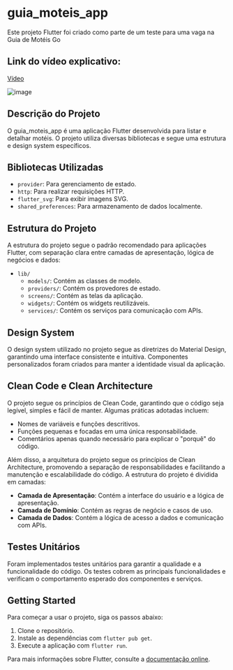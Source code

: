# guia_moteis_app

Este projeto Flutter foi criado como parte de um teste para uma vaga na Guia de Motéis Go

## Link do vídeo explicativo:
[Vídeo](https://drive.google.com/file/d/1alUB3qIHX5IFUVhk0wik0grXQY3GlUeq/view?usp=sharing)



![image](https://github.com/user-attachments/assets/48c4074a-722e-42e3-a5f6-52764c4db9ac)


## Descrição do Projeto

O guia_moteis_app é uma aplicação Flutter desenvolvida para listar e detalhar motéis. O projeto utiliza diversas bibliotecas e segue uma estrutura e design system específicos.

## Bibliotecas Utilizadas

- `provider`: Para gerenciamento de estado.
- `http`: Para realizar requisições HTTP.
- `flutter_svg`: Para exibir imagens SVG.
- `shared_preferences`: Para armazenamento de dados localmente.

## Estrutura do Projeto

A estrutura do projeto segue o padrão recomendado para aplicações Flutter, com separação clara entre camadas de apresentação, lógica de negócios e dados:

- `lib/`
  - `models/`: Contém as classes de modelo.
  - `providers/`: Contém os provedores de estado.
  - `screens/`: Contém as telas da aplicação.
  - `widgets/`: Contém os widgets reutilizáveis.
  - `services/`: Contém os serviços para comunicação com APIs.

## Design System

O design system utilizado no projeto segue as diretrizes do Material Design, garantindo uma interface consistente e intuitiva. Componentes personalizados foram criados para manter a identidade visual da aplicação.

## Clean Code e Clean Architecture

O projeto segue os princípios de Clean Code, garantindo que o código seja legível, simples e fácil de manter. Algumas práticas adotadas incluem:

- Nomes de variáveis e funções descritivos.
- Funções pequenas e focadas em uma única responsabilidade.
- Comentários apenas quando necessário para explicar o "porquê" do código.

Além disso, a arquitetura do projeto segue os princípios de Clean Architecture, promovendo a separação de responsabilidades e facilitando a manutenção e escalabilidade do código. A estrutura do projeto é dividida em camadas:

- **Camada de Apresentação**: Contém a interface do usuário e a lógica de apresentação.
- **Camada de Domínio**: Contém as regras de negócio e casos de uso.
- **Camada de Dados**: Contém a lógica de acesso a dados e comunicação com APIs.

## Testes Unitários

Foram implementados testes unitários para garantir a qualidade e a funcionalidade do código. Os testes cobrem as principais funcionalidades e verificam o comportamento esperado dos componentes e serviços.

## Getting Started

Para começar a usar o projeto, siga os passos abaixo:

1. Clone o repositório.
2. Instale as dependências com `flutter pub get`.
3. Execute a aplicação com `flutter run`.

Para mais informações sobre Flutter, consulte a [documentação online](https://docs.flutter.dev/).
